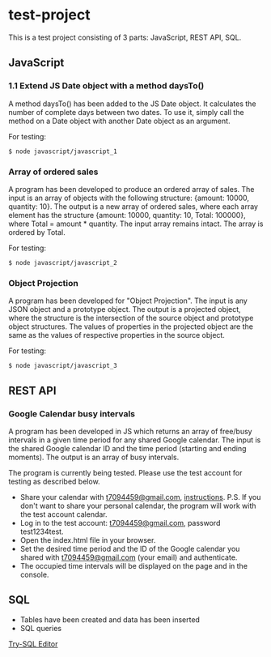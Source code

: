 # test-project

This is a test project consisting of 3 parts: JavaScript, REST API, SQL.

## JavaScript
### 1.1 Extend JS Date object with a method daysTo()
A method daysTo() has been added to the JS Date object. It calculates the number of complete days between two dates. To use it, simply call the method on a Date object with another Date object as an argument.

For testing: 
```
$ node javascript/javascript_1
```

### Array of ordered sales
A program has been developed to produce an ordered array of sales. The input is an array of objects with the following structure: {amount: 10000, quantity: 10}. The output is a new array of ordered sales, where each array element has the structure {amount: 10000, quantity: 10, Total: 100000}, where Total = amount * quantity. The input array remains intact. The array is ordered by Total.

For testing: 
```
$ node javascript/javascript_2
```

### Object Projection
A program has been developed for "Object Projection". The input is any JSON object and a prototype object. The output is a projected object, where the structure is the intersection of the source object and prototype object structures. The values of properties in the projected object are the same as the values of respective properties in the source object.

For testing: 
```
$ node javascript/javascript_3
```


## REST API
### Google Calendar busy intervals
A program has been developed in JS which returns an array of free/busy intervals in a given time period for any shared Google calendar. The input is the shared Google calendar ID and the time period (starting and ending moments). The output is an array of busy intervals.

The program is currently being tested. Please use the test account for testing as described below.

* Share your calendar with t7094459@gmail.com, [instructions](https://support.google.com/calendar/answer/37082?hl=en).
P.S. If you don't want to share your personal calendar, the program will work with the test account calendar.
* Log in to the test account: t7094459@gmail.com, password test1234test.
* Open the index.html file in your browser.
* Set the desired time period and the ID of the Google calendar you shared with t7094459@gmail.com (your email) and authenticate.
* The occupied time intervals will be displayed on the page and in the console.


## SQL

* Tables have been created and data has been inserted
* SQL queries

[Try-SQL Editor](https://www.w3schools.com/sql/trysql.asp?filename=trysql_select_columns)